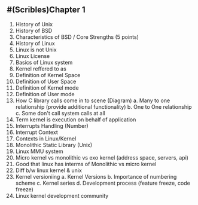 #(Scribles)Chapter 1 
---
1. History of Unix
2. History of BSD
3. Characteristics of BSD / Core Strengths (5 points)
4. History of Linux
5. Linux is not Unix
6. Linux License
7. Basics of Linux system
8. Kernel reffered to as
9. Definition of Kernel Space
10. Definition of User Space
11. Definition of Kernel mode
12. Definition of User mode
13. How C library calls come in to scene (Diagram)
a. Many to one relationship (provide additional functionality)
b. One to One relationship
c. Some don't call system calls at all
14. Term kernel is execution on behalf of application
15. Interrupts Handling (Number)
16. Interrupt Context
17. Contexts in Linux/Kernel
18. Monolithic Static Library (Unix)
19. Linux MMU system
20. Micro kernel vs monolithic vs exo kernel (address space, servers, api)
21. Good that linux has interms of Monolithic vs micro kernel
22. Diff b/w linux kernel & unix
23. Kernel versioniing
a. Kernel Versions
b. Importance of numbering scheme
c. Kernel series
d. Development process (feature freeze, code freeze)
24. Linux kernel development community
 
